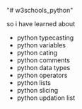"# w3schools_python" 


so i have learned about 
* python typecasting 
* python variables 
* python cating
* python comments
* python data types 
* python operators 
* python lists 
* python slicing 
* python updation list 
